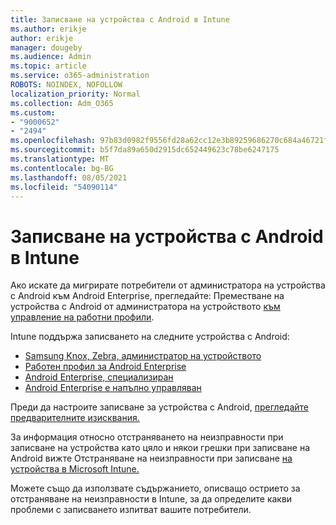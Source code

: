 ```yaml
---
title: Записване на устройства с Android в Intune
ms.author: erikje
author: erikje
manager: dougeby
ms.audience: Admin
ms.topic: article
ms.service: o365-administration
ROBOTS: NOINDEX, NOFOLLOW
localization_priority: Normal
ms.collection: Adm_O365
ms.custom:
- "9000652"
- "2494"
ms.openlocfilehash: 97b83d0982f9556fd28a62cc12e3b89259686270c684a46721f0ef3d683e5ae6
ms.sourcegitcommit: b5f7da89a650d2915dc652449623c78be6247175
ms.translationtype: MT
ms.contentlocale: bg-BG
ms.lasthandoff: 08/05/2021
ms.locfileid: "54090114"
---
```

# <a name="enrolling-android-devices-into-intune"></a>Записване на устройства с Android в Intune

Ако искате да мигрирате потребители от администратора на устройства с Android към Android Enterprise, прегледайте: Преместване на устройства с Android от администратора на устройството [към управление на работни профили](https://docs.microsoft.com/mem/intune/enrollment/android-move-device-admin-work-profile).

Intune поддържа записването на следните устройства с Android:  

- [Samsung Knox, Zebra, администратор на устройството](https://docs.microsoft.com/mem/intune/enrollment/android-enroll-device-administrator)
- [Работен профил за Android Enterprise](https://docs.microsoft.com/mem/intune/enrollment/android-enterprise-overview)
- [Android Enterprise, специализиран](https://docs.microsoft.com/mem/intune/enrollment/android-dedicated-devices-fully-managed-enroll)
- [Android Enterprise е напълно управляван](https://docs.microsoft.com/mem/intune/enrollment/android-fully-managed-enroll)

Преди да настроите записване за устройства с Android, [прегледайте предварителните изисквания.](https://docs.microsoft.com/intune/enrollment/android-enroll)  

За информация относно отстраняването на неизправности при записване на устройства като цяло и някои грешки при записване на Android вижте Отстраняване на неизправности при записване [на устройства в Microsoft Intune.](https://docs.microsoft.com/mem/intune/enrollment/troubleshoot-android-enrollment)

Можете също да използвате съдържанието, описващо острието за отстраняване на неизправности в Intune, за да определите какви проблеми с записването изпитват вашите потребители.
